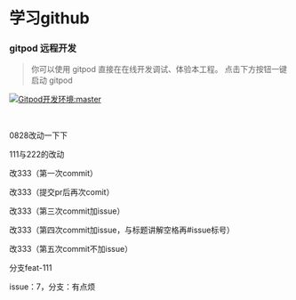 # 学习github

###  gitpod 远程开发

> 你可以使用 gitpod 直接在在线开发调试、体验本工程。
> 点击下方按钮一键启动 gitpod

[![Gitpod开发环境:master](https://gitpod.io/button/open-in-gitpod.svg)](https://gitpod.io/#https://github.com/ohxinru/XR)

<br/>

0828改动一下下


111与222的改动

改333（第一次commit）

改333（提交pr后再次comit）


改333（第三次commit加issue）

改333（第四次commit加issue，与标题讲解空格再#issue标号）


改333（第五次commit不加issue）

分支feat-111

issue：7，分支：有点烦
